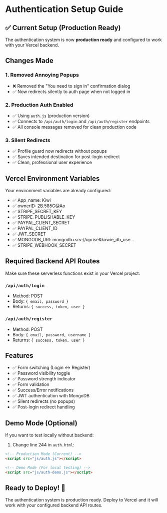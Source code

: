 # Authentication Setup Guide

## ✅ Current Setup (Production Ready)

The authentication system is now **production ready** and configured to work with your Vercel backend.

## Changes Made

### 1. Removed Annoying Popups
- ❌ Removed the "You need to sign in" confirmation dialog
- ✅ Now redirects silently to auth page when not logged in

### 2. Production Auth Enabled
- ✅ Using `auth.js` (production version)
- ✅ Connects to `/api/auth/login` and `/api/auth/register` endpoints
- ✅ All console messages removed for clean production code

### 3. Silent Redirects
- ✅ Profile guard now redirects without popups
- ✅ Saves intended destination for post-login redirect
- ✅ Clean, professional user experience

## Vercel Environment Variables

Your environment variables are already configured:
- ✅ App_name: Kiwi
- ✅ ownerID: 2B.585G@Ao
- ✅ STRIPE_SECRET_KEY
- ✅ STRIPE_PUBLISHABLE_KEY
- ✅ PAYPAL_CLIENT_SECRET
- ✅ PAYPAL_CLIENT_ID
- ✅ JWT_SECRET
- ✅ MONGODB_URI: mongodb+srv://uprise&kxwie_db_use...
- ✅ STRIPE_WEBHOOK_SECRET

## Required Backend API Routes

Make sure these serverless functions exist in your Vercel project:

### `/api/auth/login`
- Method: POST
- Body: `{ email, password }`
- Returns: `{ success, token, user }`

### `/api/auth/register`
- Method: POST
- Body: `{ email, password, username }`
- Returns: `{ success, token, user }`

## Features
- ✅ Form switching (Login ↔ Register)
- ✅ Password visibility toggle
- ✅ Password strength indicator
- ✅ Form validation
- ✅ Success/Error notifications
- ✅ JWT authentication with MongoDB
- ✅ Silent redirects (no popups)
- ✅ Post-login redirect handling

## Demo Mode (Optional)

If you want to test locally without backend:

1. Change line 244 in `auth.html`:
```html
<!-- Production Mode (Current) -->
<script src="js/auth.js"></script>

<!-- Demo Mode (For local testing) -->
<script src="js/auth-demo.js"></script>
```

## Ready to Deploy! 🚀

The authentication system is production ready. Deploy to Vercel and it will work with your configured backend API routes.
